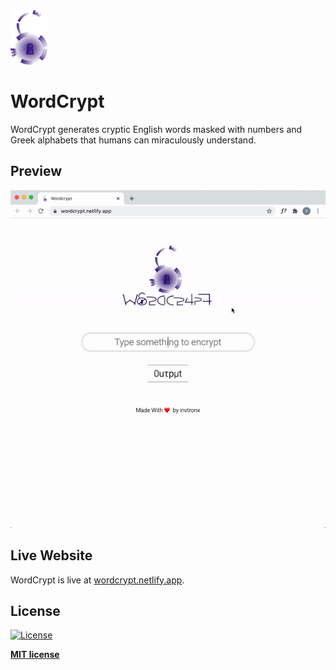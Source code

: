 <img src="preview/wordCrypt.png" width="60" />

# WordCrypt

WordCrypt generates cryptic English words masked with numbers and Greek alphabets that humans can miraculously understand.

## Preview

![WordCrypt Screencast](preview/wordCrypt.gif)

## Live Website

WordCrypt is live at [wordcrypt.netlify.app](https://wordcrypt.netlify.app/).

## License

[![License](http://img.shields.io/:license-mit-blue.svg?style=flat-square)](http://badges.mit-license.org)

**[MIT license](http://opensource.org/licenses/mit-license.php)**
